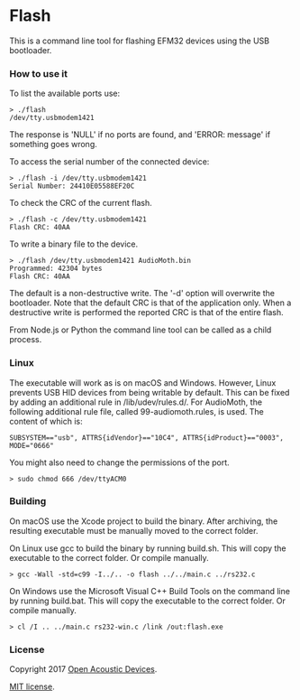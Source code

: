 # Flash #

This is a command line tool for flashing EFM32 devices using the USB bootloader. 

### How to use it ###

To list the available ports use:

```
> ./flash 
/dev/tty.usbmodem1421
```

The response is 'NULL' if no ports are found, and 'ERROR: message' if something goes wrong.

To access the serial number of the connected device:

```
> ./flash -i /dev/tty.usbmodem1421
Serial Number: 24410E05588EF20C
```
To check the CRC of the current flash. 

```
> ./flash -c /dev/tty.usbmodem1421
Flash CRC: 40AA
```

To write a binary file to the device. 

```
> ./flash /dev/tty.usbmodem1421 AudioMoth.bin
Programmed: 42304 bytes
Flash CRC: 40AA
```

The default is a non-destructive write. The '-d' option will overwrite the bootloader. Note that the default CRC is that of the application only. When a destructive write is performed the reported CRC is that of the entire flash.

From Node.js or Python the command line tool can be called as a child process.

### Linux ###

The executable will work as is on macOS and Windows. However, Linux prevents USB HID devices from being writable by default. This can be fixed by adding an additional rule in /lib/udev/rules.d/. For AudioMoth, the following additional rule file, called 99-audiomoth.rules, is used. The content of which is:

```
SUBSYSTEM=="usb", ATTRS{idVendor}=="10C4", ATTRS{idProduct}=="0003", MODE="0666"
```

You might also need to change the permissions of the port.

```
> sudo chmod 666 /dev/ttyACM0
```

### Building ###

On macOS use the Xcode project to build the binary. After archiving, the resulting executable must be manually moved to the correct folder.

On Linux use gcc to build the binary by running build.sh. This will copy the executable to the correct folder. Or compile manually. 
```
> gcc -Wall -std=c99 -I../.. -o flash ../../main.c ../rs232.c
```

On Windows use the Microsoft Visual C++ Build Tools on the command line by running build.bat. This will copy the executable to the correct folder. Or compile manually. 
```
> cl /I .. ../main.c rs232-win.c /link /out:flash.exe
```

### License ###

Copyright 2017 [Open Acoustic Devices](http://www.openacousticdevices.info/).

[MIT license](http://www.openacousticdevices.info/license).
